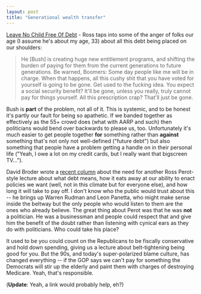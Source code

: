 ```yaml
---
layout: post
title: "Generational wealth transfer"
---
```




<a href="http://www.soletta.com/2003/07/30.html#a292">Leave No Child Free Of Debt</a> - Ross taps into some of the anger of folks our age (I assume he's about my age, 33) about all this debt being placed on our shoulders:

<blockquote>He [Bush] is creating huge new entitlement programs, and shifting the burden of paying for them from the current generations to future generations.  Be warned, Boomers: Some day people like me will be in charge. When that happens, all this cushy shit that you have voted for yourself is going to be gone.  Get used to the fucking idea.  You expect a social security benefit?  It'll be gone, unless you really, truly cannot pay for things yourself.  All this prescription crap?  That'll just be gone.</blockquote>

<p>Bush is <b>part</b> of the problem, not all of it. This is systemic, and to be honest it's partly our fault for being so apathetic. If we banded together as effectively as the 55+ crowd does (what with AARP and such) then politicians would bend over backwards to please us, too. Unfortunately it's much easier to get people together <b>for</b> something rather than <b>against</b> something that's not only not well-defined ("future debt") but also something that people have a problem getting a handle on in their personal life ("Yeah, I owe a lot on my credit cards, but I really want that bigscreen TV...").</p>

<p>David Broder wrote a <a href="http://www.washingtonpost.com/wp-dyn/articles/A31472-2003Jul22.html">recent column</a> about the need for another Ross Perot-style lecture about what debt means, how it eats away at our ability to enact policies we want (well, not in this climate but for everyone else), and how long it will take to pay off. I don't know who the public would trust about this -- he brings up Warren Rudman and Leon Panetta, who might make sense inside the beltway but the only people who would listen to them are the ones who already believe. The great thing about Perot was that he was <b>not</b> a politician. He was a businessman and people could respect that and give him the benefit of the doubt rather than listening with cynical ears as they do with politicians. Who could take his place?</p>

<p>It used to be you could count on the Republicans to be fiscally conservative and hold down spending, giving us a lecture about belt-tightening being good for you. But the 90s, and today's super-polarized blame culture, has changed everything -- if the GOP says we can't pay for something the Democrats will stir up the elderly and paint them with charges of destroying Medicare. Yeah, that's responsible.</p>

<p>(<b>Update</b>: Yeah, a link would probably help, eh?)</p>


